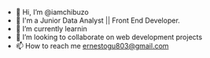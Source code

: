 - 👋 Hi, I’m @iamchibuzo
- 👀 I'm a Junior Data Analyst || Front End Developer.
- 🌱 I’m currently learnin
- 💞️ I’m looking to collaborate on web development projects 
- 📫 How to reach me ernestogu803@gmail.com

<!---
iamchibuzo/iamchibuzo is a ✨ special ✨ repository because its `README.md` (this file) appears on your GitHub profile.
You can click the Preview link to take a look at your changes.
--->
